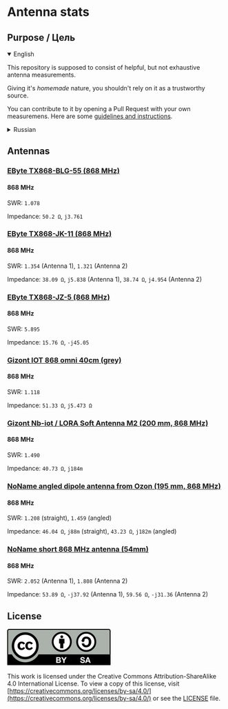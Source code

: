 # Antenna stats

## Purpose / Цель

<details open>
<summary>English</summary>

This repository is supposed to consist of helpful, but not exhaustive antenna measurements.

Giving it's *homemade* nature, you shouldn't rely on it as a trustworthy source.

You can contribute to it by opening a Pull Request with your own measuremens. Here are some [guidelines and instructions](CONTRIBUTING.md).

</details>

<details>
<summary>Russian</summary>

Этот репозиторий предназначен для сбора полезных, но не исчерпывающих измерений антенн.

Учитывая его *кустарную* природу, вам не стоит полагаться на него как на надежный источник.

Вы можете внести свой вклад, открыв Pull Request с вашими собственными измерениями. Вот некоторые [рекомендации и инструкции](CONTRIBUTING_RU.md).

</details>

## Antennas

### [EByte TX868-BLG-55 (868 MHz)](antennas/ebyte_tx_868_blg_55/README.md)

#### 868 MHz

SWR: `1.078`

Impedance: `50.2 Ω`, `j3.761`

### [EByte TX868-JK-11 (868 MHz)](antennas/ebyte_tx_868_jk_11_868/README.md)

#### 868 MHz

SWR: `1.354` (Antenna 1), `1.321` (Antenna 2)

Impedance: `38.09 Ω`, `j5.838` (Antenna 1), `38.74 Ω`, `j4.954` (Antenna 2)

### [EByte TX868-JZ-5 (868 MHz)](antennas/ebyte_tx_868_jz_5/README.md)

#### 868 MHz

SWR: `5.895`

Impedance: `15.76 Ω`, `-j45.05`

### [Gizont IOT 868 omni 40cm (grey)](antennas/gizont_iot_868_omni_40cm_fiberglass/README.md)

#### 868 MHz

SWR: `1.118`

Impedance: `51.33 Ω`, `j5.473 Ω`

### [Gizont Nb-iot / LORA Soft Antenna M2 (200 mm, 868 MHz)](antennas/gizont_nbiot_lora_soft_antenna_m2/README.md)

#### 868 MHz

SWR: `1.490`

Impedance: `40.73 Ω`, `j184m`

### [NoName angled dipole antenna from Ozon (195 mm, 868 MHz)](antennas/noname_ozon_dipole_868mhz_angled/README.md)

#### 868 MHz

SWR: `1.208` (straight), `1.459` (angled)

Impedance: `46.04 Ω`, `j88m` (straight), `43.23 Ω`, `j182m` (angled)

### [NoName short 868 MHz antenna (54mm)](antennas/noname_short_868mhz_54mm/README.md)

#### 868 MHz

SWR: `2.052` (Antenna 1), `1.808` (Antenna 2)

Impedance: `53.89 Ω`, `-j37.92` (Antenna 1), `59.56 Ω`, `-j31.36` (Antenna 2)

## License

[![CC BY-SA 4.0](cc-by-sa.svg)](https://creativecommons.org/licenses/by-sa/4.0/)

This work is licensed under the Creative Commons Attribution-ShareAlike 4.0 International License. To view a copy of this license, visit [https://creativecommons.org/licenses/by-sa/4.0/](https://creativecommons.org/licenses/by-sa/4.0/) or see the [LICENSE](LICENSE) file.
